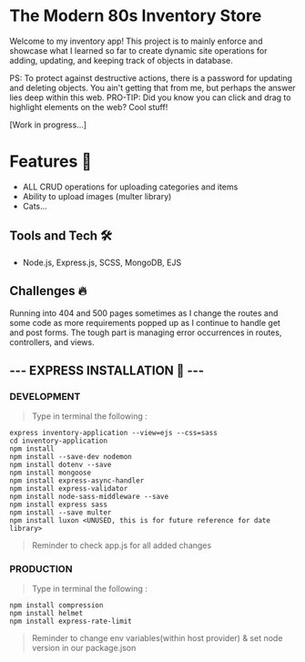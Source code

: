 # The Modern 80s Inventory Store 
Welcome to my inventory app! This project is to mainly enforce and showcase what I learned so far to create dynamic site operations for adding, updating, and keeping track of objects in database. 

PS: To protect against destructive actions, there is a password for updating and deleting objects. You ain't getting that from me, but perhaps the answer lies deep within this web.
PRO-TIP: Did you know you can click and drag to highlight elements on the web? Cool stuff!

[Work in progress...] 

# Features 🎯
- ALL CRUD operations for uploading categories and items 
- Ability to upload images (multer library)
- Cats...

## Tools and Tech 🛠️
- Node.js, Express.js, SCSS, MongoDB, EJS

## Challenges 🔥
Running into 404 and 500 pages sometimes as I change the routes and some code as more requirements popped up as I continue to handle get and post forms. The tough part is managing error occurrences in routes, controllers, and views.

## --- EXPRESS INSTALLATION 🚂 ---
### DEVELOPMENT 
> Type in terminal the following : 
``` 
express inventory-application --view=ejs --css=sass
cd inventory-application
npm install 
npm install --save-dev nodemon
npm install dotenv --save
npm install mongoose
npm install express-async-handler
npm install express-validator
npm install node-sass-middleware --save
npm install express sass
npm install --save multer
npm install luxon <UNUSED, this is for future reference for date library>
```

> Reminder to check app.js for all added changes 

### PRODUCTION
> Type in terminal the following : 
```
npm install compression
npm install helmet
npm install express-rate-limit
```
> Reminder to change env variables(within host provider) & set node version in our package.json 


